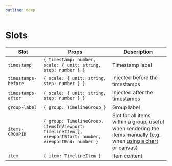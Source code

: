 ```yaml
---
outline: deep
---
```


# Slots

| Slot | Props | Description |
| --- | --- | --- |
| `timestamp` | `{ timestamp: number, scale: { unit: string, step: number } }` | Timestamp label |
| `timestamps-before` | `{ scale: { unit: string, step: number } }` | Injected before the timestamps |
| `timestamps-after` | `{ scale: { unit: string, step: number } }` | Injected after the timestamps |
| `group-label` | `{ group: TimelineGroup }` | Group label |
| `items-GROUPID` | `{ group: TimelineGroup, itemsInViewport: TimelineItem[], viewportStart: number, viewportEnd: number }` | Slot for all items within a group, useful when rendering the items manually (e.g. when [using a chart or canvas](/examples/custom-charts-or-canvas-rendering)) |
| `item` | `{ item: TimelineItem }` | Item content |
